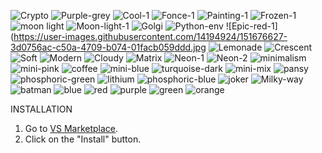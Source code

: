 ![Crypto](https://user-images.githubusercontent.com/14194924/151676162-c344db81-547b-48b5-85c8-17b5410fdcce.jpg)
![Purple-grey](https://user-images.githubusercontent.com/14194924/151676152-0a0ad909-3d05-4029-81cf-21ad776bc43c.jpg)
![Cool-1](https://user-images.githubusercontent.com/14194924/151676141-93dec0c8-7bdc-4793-b3b4-581b70a392b4.jpg)
![Fonce-1](https://user-images.githubusercontent.com/14194924/151676134-af26f0d8-d0da-418f-9b9e-bda0aa098ef2.jpg)
![Painting-1](https://user-images.githubusercontent.com/14194924/151676712-bd24ac0f-ebc1-4a57-85f6-41a2bd180a55.jpg)
![Frozen-1](https://user-images.githubusercontent.com/14194924/151676620-9e8aef13-b10e-4e67-a8ed-24cf0c69646d.jpg)
![moon light](https://user-images.githubusercontent.com/14194924/150158705-9dcd19b5-806e-4fe6-a722-01b990b126d7.jpg)
![Moon-light-1](https://user-images.githubusercontent.com/14194924/151676605-33a1a87e-b109-41b3-8abe-87c95719a689.jpg)
![Golgi](https://user-images.githubusercontent.com/14194924/149897205-12c7e0bf-3022-4206-9171-744a756e5e1b.jpg)
![Python-env](https://user-images.githubusercontent.com/14194924/150084247-a2e6426d-a81f-4eb1-ae7a-053f10de12bd.jpg)
![Epic-red-1](https://user-images.githubusercontent.com/14194924/151676627-3d0756ac-c50a-4709-b074-01facb059ddd.jpg
![Lemonade](https://user-images.githubusercontent.com/14194924/147388257-93b923db-1fef-470e-8cd6-647aaeeb62d6.jpg)
![Crescent](https://user-images.githubusercontent.com/14194924/147388252-6628ecfa-dc61-45d9-bdf5-fa6c7f5d024e.jpg)
![Soft](https://user-images.githubusercontent.com/14194924/147388248-110143d1-b054-4fb6-8834-63fe407ca7bb.jpg)
![Modern](https://user-images.githubusercontent.com/14194924/147255904-4af16b98-0d75-47b7-8ef9-e82d673fc7ad.jpg)
![Cloudy](https://user-images.githubusercontent.com/14194924/146944754-6c21bf0c-87eb-4653-bc86-ae50a0e9de60.jpg)
![Matrix](https://user-images.githubusercontent.com/14194924/146205928-cea29a96-1657-4eff-bda6-20450c35ca4a.jpg)
![Neon-1](https://user-images.githubusercontent.com/14194924/145704374-cdd5ed55-3094-4e0a-b3a7-28f3e5cbfc5b.png)
![Neon-2](https://user-images.githubusercontent.com/14194924/145704376-86b8580e-0874-423c-9f70-429eccc96b16.png)
![minimalism](https://user-images.githubusercontent.com/14194924/144426838-ddc7d9a2-e664-4535-a53c-5b7682160ed2.png)
![mini-pink](https://user-images.githubusercontent.com/14194924/144425200-82996864-a911-4eab-bffa-0a5df79d7a59.png)
![coffee](https://user-images.githubusercontent.com/14194924/144425236-d19a9958-f390-4a12-b95b-43fa9b97e2be.png)
![mini-blue](https://user-images.githubusercontent.com/14194924/144429851-775d7f7d-1e24-4739-94c7-680f200d45a0.png)
![turquoise-dark](https://user-images.githubusercontent.com/14194924/144425300-e61c6e2d-639c-475f-a316-addb49a7cc77.png)
![mini-mix](https://user-images.githubusercontent.com/14194924/144429368-946ded1c-03a0-4b64-bc87-be78a73d5e00.png)
![pansy](https://user-images.githubusercontent.com/14194924/144425371-af2235e7-add3-4bd0-94ae-826c4f47178f.png)
![phosphoric-green](https://user-images.githubusercontent.com/14194924/144425333-d28b6460-fa54-4e05-bd1f-e2178590bae0.png)
![lithium](https://user-images.githubusercontent.com/14194924/144425455-2992eb57-740c-4531-8e74-aca9bbbcbc60.png)
![phosphoric-blue](https://user-images.githubusercontent.com/14194924/144425408-87ca18e9-01be-4b7b-80c4-ea329955e511.png)
![joker](https://user-images.githubusercontent.com/14194924/144425516-d93d145f-a610-4ebe-ba71-f03234ed176f.png)
![Milky-way](https://user-images.githubusercontent.com/14194924/144425480-01492ae1-3c69-418c-aea2-ea425a0ac02b.png)
![batman](https://user-images.githubusercontent.com/14194924/144425531-7e8f1470-ce3e-45cb-847b-8d42d3edddfa.png)
![blue](https://user-images.githubusercontent.com/14194924/144425574-7d888db6-e7fa-46e9-bbca-3950db6140c7.png)
![red](https://user-images.githubusercontent.com/14194924/144425604-5d30d25f-97bc-42ea-87ad-1ef251cc2956.png)
![purple](https://user-images.githubusercontent.com/14194924/144425623-a1bd062f-c947-4529-bb13-5248d1e7d7a0.png)
![green](https://user-images.githubusercontent.com/14194924/144425633-d532a304-6239-460f-a5bd-5aebff73449f.png)
![orange](https://user-images.githubusercontent.com/14194924/144425644-92007daf-e9ec-474f-bb7e-458f82022d4f.png)



INSTALLATION

1. Go to [VS Marketplace](https://marketplace.visualstudio.com/items?itemName=Vaporizer.vaporizer-dark).
2. Click on the "Install" button.



